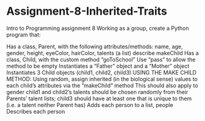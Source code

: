 # Assignment-8-Inherited-Traits
Intro to Programming assignment 8
Working as a group, create a Python program that:

Has a class, Parent, with the following attributes/methods:
name, age, gender, height, eyeColor, hairColor, talents (a list)
describe
makeChild
Has a class, Child, with the custom method “goToSchool”
Use “pass” to allow the method to be empty
Instantiates a “Father” object and a “Mother” object
Instantiates 3 Child objects (child1, child2, child3) USING THE MAKE CHILD METHOD:
Using random, assign inherited (in the biological sense) values to each child’s attributes via the “makeChild” method
This should also apply to gender
child1 and child2’s talents should be chosen randomly from their Parents’ talent lists; child3 should have at least one that is unique to them (i.e. a talent neither Parent has)
Adds each person to a list, people
Describes each person

